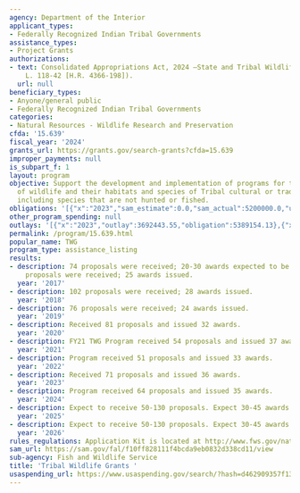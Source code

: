 ```yaml
---
agency: Department of the Interior
applicant_types:
- Federally Recognized Indian Tribal Governments
assistance_types:
- Project Grants
authorizations:
- text: Consolidated Appropriations Act, 2024 —State and Tribal Wildlife Grants (Pub.
    L. 118-42 [H.R. 4366-198]).
  url: null
beneficiary_types:
- Anyone/general public
- Federally Recognized Indian Tribal Governments
categories:
- Natural Resources - Wildlife Research and Preservation
cfda: '15.639'
fiscal_year: '2024'
grants_url: https://grants.gov/search-grants?cfda=15.639
improper_payments: null
is_subpart_f: 1
layout: program
objective: Support the development and implementation of programs for the benefit
  of wildlife and their habitats and species of Tribal cultural or traditional importance,
  including species that are not hunted or fished.
obligations: '[{"x":"2023","sam_estimate":0.0,"sam_actual":5200000.0,"usa_spending_actual":5170781.13},{"x":"2024","sam_estimate":0.0,"sam_actual":6100000.0,"usa_spending_actual":6663772.7},{"x":"2025","sam_estimate":0.0,"sam_actual":6100000.0,"usa_spending_actual":3454607.1}]'
other_program_spending: null
outlays: '[{"x":"2023","outlay":3692443.55,"obligation":5389154.13},{"x":"2024","outlay":2950096.43,"obligation":6998825.13},{"x":"2025","outlay":860728.62,"obligation":3846053.0}]'
permalink: /program/15.639.html
popular_name: TWG
program_type: assistance_listing
results:
- description: 74 proposals were received; 20-30 awards expected to be issued. 74
    proposals were received; 25 awards issued.
  year: '2017'
- description: 102 proposals were received; 28 awards issued.
  year: '2018'
- description: 76 proposals were received; 24 awards issued.
  year: '2019'
- description: Received 81 proposals and issued 32 awards.
  year: '2020'
- description: FY21 TWG Program received 54 proposals and issued 37 awards.
  year: '2021'
- description: Program received 51 proposals and issued 33 awards.
  year: '2022'
- description: Received 71 proposals and issued 36 awards.
  year: '2023'
- description: Program received 64 proposals and issued 35 awards.
  year: '2024'
- description: Expect to receive 50-130 proposals. Expect 30-45 awards to be issued.
  year: '2025'
- description: Expect to receive 50-130 proposals. Expect 30-45 awards to be issued.
  year: '2026'
rules_regulations: Application Kit is located at http://www.fws.gov/nativeamerican/
sam_url: https://sam.gov/fal/f10ff828111f4bcda9eb0832d338cd11/view
sub-agency: Fish and Wildlife Service
title: 'Tribal Wildlife Grants '
usaspending_url: https://www.usaspending.gov/search/?hash=d462909357f13590320633585f750ee2
---
```

